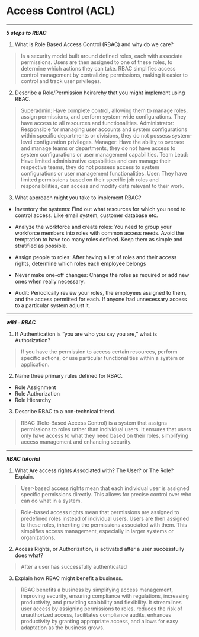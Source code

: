 # Access Control (ACL)

----

**_5 steps to RBAC_**

1. What is Role Based Access Control (RBAC) and why do we care?

> Is a security model built around defined roles, each with associate permissions. Users are then assigned to one of these roles, to determine which actions they can take. RBAC simplifies access control management by centralizing permissions, making it easier to control and track user privileges.

2. Describe a Role/Permission heirarchy that you might implement using RBAC.

 > Superadmin: Have complete control, allowing them to manage roles, assign permissions, and perform system-wide configurations. They have access to all resources and functionalities.
> Administrator: Responsible for managing user accounts and system configurations within specific departments or divisions, they do not possess system-level configuration privileges.
 > Manager: Have the ability to oversee and manage teams or departments, they do not have access to system configurations or user management capabilities.
  > Team Lead: Have limited administrative capabilities and can manage their respective teams, they do not possess access to system configurations or user management functionalities.
  > User: They have limited permissions based on their specific job roles and responsibilities, can access and modify data relevant to their work.

3. What approach might you take to implement RBAC?


 * Inventory the systems: Find out what resources for which you need to control access. Like email system, customer database etc. 

 * Analyze the workforce and create roles: You need to group your workforce members into roles with common access needs.  Avoid the temptation to have too many roles defined. Keep them as simple and stratified as possible.

* Assign people to roles: After having a  list of roles and their access rights, determine which roles each employee belongs 

* Never make one-off changes: Change the roles as required or add new ones when really necessary. 

* Audit: Periodically review your roles, the employees assigned to them, and the access permitted for each. If anyone had unnecessary access to a particular system adjust it.

----

**_wiki - RBAC_**


1. If Authentication is “you are who you say you are,” what is Authorization?

> If you have the permission to access certain resources, perform specific actions, or use particular functionalities within a system or application.

2. Name three primary rules defined for RBAC.

 * Role Assignment 
 * Role Authorization
 * Role Hierarchy

3. Describe RBAC to a non-technical friend.

> RBAC (Role-Based Access Control) is a system that assigns permissions to roles rather than individual users. It ensures that users only have access to what they need based on their roles, simplifying access management and enhancing security.

----

**_RBAC tutorial_**

1. What Are access rights Associated with? The User? or The Role? Explain.

>User-based access rights mean that each individual user is assigned specific permissions directly. This allows for precise control over who can do what in a system.

> Role-based access rights mean that permissions are assigned to predefined roles instead of individual users. Users are then assigned to these roles, inheriting the permissions associated with them. This simplifies access management, especially in larger systems or organizations.
 


2. Access Rights, or Authorization, is activated after a user successfully does what?

> After a user has successfully authenticated

3. Explain how RBAC might benefit a business.

> RBAC benefits a business by simplifying access management, improving security, ensuring compliance with regulations, increasing productivity, and providing scalability and flexibility. It streamlines user access by assigning permissions to roles, reduces the risk of unauthorized access, facilitates compliance audits, enhances productivity by granting appropriate access, and allows for easy adaptation as the business grows.

